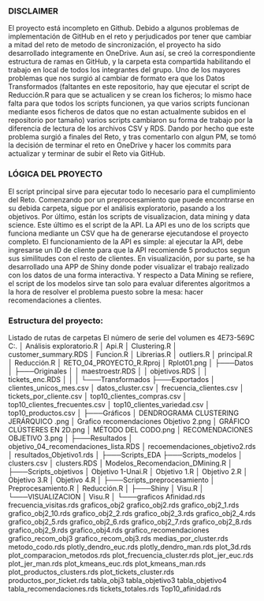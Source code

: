 ### DISCLAIMER 

El proyecto está incompleto en Github. Debido a algunos problemas de implementación de GitHub en el reto y perjudicados por tener que cambiar a mitad del reto de metodo de sincronización,
el proyecto ha sido desarrollado integramente en OneDrive. Aun así, se creó la correspondiente estructura de ramas en GitHub, y la carpeta esta compartida habilitando el trabajo
en local de todos los integrantes del grupo. Uno de los mayores problemas que nos surgió al cambiar de formato era que los Datos Transformados (faltantes en este repositorio,
hay que ejecutar el script de Reducción.R para que se actualicen y se crean los ficheros; lo mismo hace falta para que todos los scripts funcionen, ya que varios scripts funcionan mediante
esos ficheros de datos que no estan actualmente subidos en el repositorio por tamaño) varios scripts cambiaron su forma de trabajo por la diferencia de lectura de los archivos
CSV y RDS. Dando por hecho que este problema surgió a finales del Reto, y tras comentarlo con algun PM, se tomó la decisión de terminar el reto en OneDrive y hacer los commits
para actualizar y terminar de subir el Reto via GitHub. 

### LÓGICA DEL PROYECTO

El script principal sirve para ejecutar todo lo necesario para el cumplimiento del Reto. Comenzando por un preprocesamiento que puede encontrarse en su debida carpeta,
sigue por el análisis exploratorio, pasando a los objetivos. Por último, están los scripts de visualizacion, data mining y data science. Este último es el script de la API.
La API es uno de los scripts que funciona mediante un CSV que ha de generarse ejecutandose el proyecto completo. El funcionamiento de la API es simple: al ejecutar la API, debe
ingresarse un ID de cliente para que la API recomiende 5 productos segun sus similitudes con el resto de clientes. En visualización, por su parte, se ha desarrollado una APP
de Shiny donde poder visualizar el trabajo realizado con los datos de una forma interactiva. Y respecto a Data Mining se refiere, el script de los modelos sirve tan solo
para evaluar diferentes algoritmos a la hora de resolver el problema puesto sobre la mesa: hacer recomendaciones a clientes.



### Estructura del proyecto:
Listado de rutas de carpetas
El número de serie del volumen es 4E73-569C
C:.
│   Análisis exploratorio.R
│   Api.R
│   Clustering.R
│   customer_summary.RDS
│   Funcion.R
│   Librerias.R
│   outliers.R
│   principal.R
│   Reducción.R
│   RETO_04_PROYECTO_R.Rproj
│   Rplot01.png
│
├───Datos
│   ├───Originales
│   │       maestroestr.RDS
│   │       objetivos.RDS
│   │       tickets_enc.RDS
│   │
│   └───Transformados
├───Exportados
│       clientes_unicos_mes.csv
│       datos_cluster.csv
│       frecuencia_clientes.csv
│       tickets_por_cliente.csv
│       top10_clientes_compras.csv
│       top10_clientes_frecuentes.csv
│       top10_clientes_variedad.csv
│       top10_productos.csv
│
├───Gráficos
│       DENDROGRAMA CLUSTERING JERÁRQUICO .png
│       Grafico recomendaciones Objetivo 2.png
│       GRÁFICO CLÚSTERES EN 2D.png
│       MÉTODO DEL CODO.png
│       RECOMENDACIONES OBJETIVO 3.png
│
├───Resultados
│       objetivo_04_recomendaciones_lista.RDS
│       recoemendaciones_objetivo2.rds
│       resultados_Objetivo1.rds
│
├───Scripts_EDA
├───Scripts_modelos
│       clusters.csv
│       clusters.RDS
│       Modelos_Recomendacion_DMining.R
│
├───Scripts_objetivos
│       Objetivo 1-Unai.R
│       Objetivo 1.R
│       Objetivo 2.R
│       Objetivo 3.R
│       Objetivo 4.R
│
├───Scripts_preprocesamiento
│       Preprocesamiento.R
│       Reducción.R
│
├───Shiny
│       Visu.R
│
└───VISUALIZACION
    │   Visu.R
    │
    └───graficos
            Afinidad.rds
            frecuencia_visitas.rds
            graficos_obj2
            grafico_obj2.rds
            grafico_obj2_1.rds
            grafico_obj2_10.rds
            grafico_obj2_2.rds
            grafico_obj2_3.rds
            grafico_obj2_4.rds
            grafico_obj2_5.rds
            grafico_obj2_6.rds
            grafico_obj2_7.rds
            grafico_obj2_8.rds
            grafico_obj2_9.rds
            grafico_obj4.rds
            grafico_recomendaciones
            grafico_recom_obj3
            grafico_recom_obj3.rds
            medias_por_cluster.rds
            metodo_codo.rds
            plotly_dendro_euc.rds
            plotly_dendro_man.rds
            plot_3d.rds
            plot_comparacion_metodos.rds
            plot_frecuencia_cluster.rds
            plot_jer_euc.rds
            plot_jer_man.rds
            plot_kmeans_euc.rds
            plot_kmeans_man.rds
            plot_productos_clusters.rds
            plot_tickets_cluster.rds
            productos_por_ticket.rds
            tabla_obj3
            tabla_objetivo3
            tabla_objetivo4
            tabla_recomendaciones.rds
            tickets_totales.rds
            Top10_afinidad.rds
